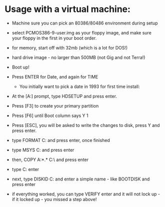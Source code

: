 # Usage with a virtual machine:

* Machine sure you can pick an 80386/80486 environment during setup
* select PCMOS386-9-user.img as your floppy image, and make sure your floppy in the first in your boot order.
* for memory, start off with 32mb (which is a lot for DOS!)
* hard drive image - no larger than 500MB (not Gig and not Terra!)
* Boot up!

* Press ENTER for Date, and again for TIME
   * You initially want to pick a date in 1993 for first time install:
* At the [A:\] prompt, type HDSETUP and press enter.
* Press [F3] to create your primary partition

* Press [F6] until Boot column says Y 1
* Press [ESC], you will be asked to write the changes to disk, press Y and press enter.

* type FORMAT C: and press enter, once finished
* type MSYS C: and press enter

* then, COPY A:\*.* C:\ and press enter
* type C: enter
* next, type DISKID C: and enter a simple name - like BOOTDISK and press enter

* if everything worked, you can type VERIFY enter and it will not lock up - if it locked up - you missed a step above!
